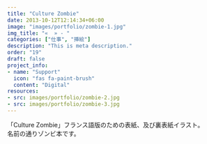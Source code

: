```yaml
---
title: "Culture Zombie"
date: 2013-10-12T12:14:34+06:00
image: "images/portfolio/zombie-1.jpg"
img_title: "«  » - "
categories: ["仕事", "挿絵"]
description: "This is meta description."
order: "19"
draft: false
project_info:
- name: "Support"
  icon: "fas fa-paint-brush"
  content: "Digital"
resources:
- src: images/portfolio/zombie-2.jpg
- src: images/portfolio/zombie-3.jpg
---
```

「Culture Zombie」フランス語版のための表紙、及び裏表紙イラスト。  
名前の通りゾンビ本です。
